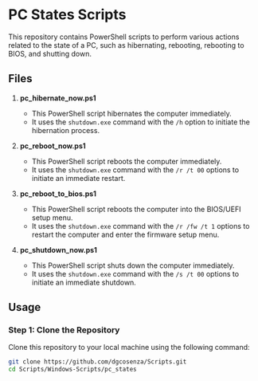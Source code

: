 # PC States Scripts

This repository contains PowerShell scripts to perform various actions related to the state of a PC, such as hibernating, rebooting, rebooting to BIOS, and shutting down.

## Files

1. **pc_hibernate_now.ps1**
    - This PowerShell script hibernates the computer immediately.
    - It uses the `shutdown.exe` command with the `/h` option to initiate the hibernation process.

2. **pc_reboot_now.ps1**
    - This PowerShell script reboots the computer immediately.
    - It uses the `shutdown.exe` command with the `/r /t 00` options to initiate an immediate restart.

3. **pc_reboot_to_bios.ps1**
    - This PowerShell script reboots the computer into the BIOS/UEFI setup menu.
    - It uses the `shutdown.exe` command with the `/r /fw /t 1` options to restart the computer and enter the firmware setup menu.

4. **pc_shutdown_now.ps1**
    - This PowerShell script shuts down the computer immediately.
    - It uses the `shutdown.exe` command with the `/s /t 00` options to initiate an immediate shutdown.

## Usage

### Step 1: Clone the Repository

Clone this repository to your local machine using the following command:

```bash
git clone https://github.com/dgcosenza/Scripts.git
cd Scripts/Windows-Scripts/pc_states

